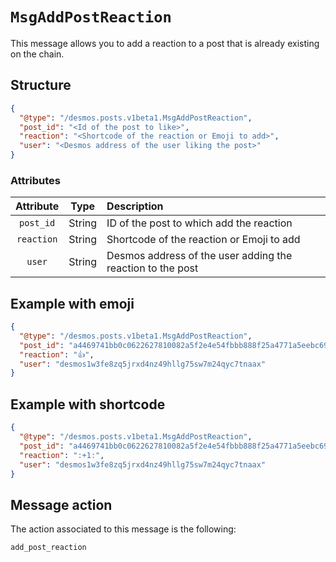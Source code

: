 # `MsgAddPostReaction`
This message allows you to add a reaction to a post that is already existing on the chain. 

## Structure
```json
{
  "@type": "/desmos.posts.v1beta1.MsgAddPostReaction",
  "post_id": "<Id of the post to like>",
  "reaction": "<Shortcode of the reaction or Emoji to add>",
  "user": "<Desmos address of the user liking the post>"
}
```

### Attributes
| Attribute | Type | Description |
| :-------: | :----: | :-------- |
| `post_id` | String | ID of the post to which add the reaction | 
| `reaction` | String | Shortcode of the reaction or Emoji to add | 
| `user` | String | Desmos address of the user adding the reaction to the post | 

## Example with emoji

```json
{
  "@type": "/desmos.posts.v1beta1.MsgAddPostReaction",
  "post_id": "a4469741bb0c0622627810082a5f2e4e54fbbb888f25a4771a5eebc697d30cfc",
  "reaction": "👍",
  "user": "desmos1w3fe8zq5jrxd4nz49hllg75sw7m24qyc7tnaax"
}
```

## Example with shortcode

```json
{
  "@type": "/desmos.posts.v1beta1.MsgAddPostReaction",
  "post_id": "a4469741bb0c0622627810082a5f2e4e54fbbb888f25a4771a5eebc697d30cfc",
  "reaction": ":+1:",
  "user": "desmos1w3fe8zq5jrxd4nz49hllg75sw7m24qyc7tnaax"
}
```

## Message action
The action associated to this message is the following: 

```
add_post_reaction
```
